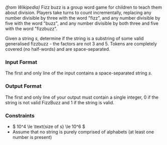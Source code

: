 *(from Wikipedia)* Fizz buzz is a group word game for children to teach them about division. Players take turns to count incrementally, replacing any number divisible by three with the word "fizz", and any number divisible by five with the word "buzz", and any number divisible by both three and five with the word "fizzbuzz".

Given a string $s$, determine if the string is a substring of some valid generalised fizzbuzz - the factors are not 3 and 5. Tokens are completely covered (no half-words) and are space-separated. 

### Input Format
The first and only line of the input contains a space-separated string $s$.

### Output Format
The first and only line of your output must contain a single integer, 0 if the string is not valid FizzBuzz and 1 if the string is valid.

### Constraints
- $ 10^4 \le \text{size of s} \le 10^6 $
- Assume that no string is purely comprised of alphabets (at least one number is present)